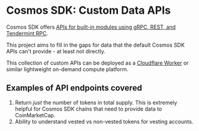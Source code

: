 # Cosmos SDK: Custom Data APIs

Cosmos SDK offers [APIs for built-in modules using gRPC, REST, and Tendermint RPC](https://docs.cosmos.network/master/core/grpc_rest.html).

This project aims to fill in the gaps for data that the default Cosmos SDK APIs can't provide - at least not directly.

This collection of custom APIs can be deployed as a [Cloudflare Worker](https://workers.cloudflare.com/) or similar lightweight on-demand compute platform.

## Examples of API endpoints covered

1. Return *just* the number of tokens in total supply. This is extremely helpful for Cosmos SDK chains that need to provide data to CoinMarketCap.
2. Ability to understand vested vs non-vested tokens for vesting accounts.
